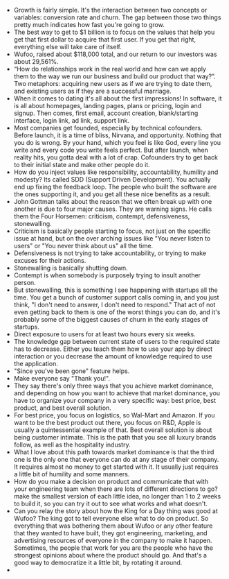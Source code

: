 - Growth is fairly simple. It's the interaction between two concepts or variables: conversion rate and churn. The gap between those two things pretty much indicates how fast you're going to grow.
- The best way to get to $1 billion is to focus on the values that help you get that first dollar to acquire that first user. If you get that right, everything else will take care of itself.
- Wufoo, raised about $118,000 total, and our return to our investors was about 29,561%.
- “How do relationships work in the real world and how can we apply them to the way we run our business and build our product that way?”. Two metaphors: acquiring new users as if we are trying to date them, and existing users as if they are a successful marriage.
- When it comes to dating it's all about the first impressions! In software, it is all about homepages, landing pages, plans or pricing, login and signup. Then comes, first email, account creation, blank/starting interface, login link, ad link, support link.
- Most companies get founded, especially by technical cofounders. Before launch, it is a time of bliss, Nirvana, and opportunity. Nothing that you do is wrong. By your hand, which you feel is like God, every line you write and every code you write feels perfect. But after launch, when reality hits, you gotta deal with a lot of crap. Cofounders try to get back to their initial state and make other people do it.
- How do you inject values like responsibility, accountability, humility and modesty? Its called SDD (Support Driven Development). You actually end up fixing the feedback loop. The people who built the software are the ones supporting it, and you get all these nice benefits as a result.
- John Gottman talks about the reason that we often break up with one another is due to four major causes. They are warning signs. He calls them the Four Horsemen: criticism, contempt, defensiveness, stonewalling.
- Criticism is basically people starting to focus, not just on the specific issue at hand, but on the over arching issues like "You never listen to users" or "You never think about us" all the time.
- Defensiveness is not trying to take accountability, or trying to make excuses for their actions.
- Stonewalling is basically shutting down.
- Contempt is when somebody is purposely trying to insult another person.
- But stonewalling, this is something I see happening with startups all the time. You get a bunch of customer support calls coming in, and you just think, "I don't need to answer, I don't need to respond." That act of not even getting back to them is one of the worst things you can do, and it's probably some of the biggest causes of churn in the early stages of startups.
- Direct exposure to users for at least two hours every six weeks.
- The knowledge gap between current state of users to the required state has to decrease. Either you teach them how to use your app by direct interaction or you decrease the amount of knowledge required to use the application.
- "Since you've been gone" feature helps.
- Make everyone say "Thank you!".
- They say there's only three ways that you achieve market dominance, and depending on how you want to achieve that market dominance, you have to organize your company in a very specific way: best price, best product, and best overall solution.
- For best price, you focus on logistics, so Wal-Mart and Amazon. If you want to be the best product out there, you focus on R&D, Apple is usually a quintessential example of that. Best overall solution is about being customer intimate. This is the path that you see all luxury brands follow, as well as the hospitality industry.
- What I love about this path towards market dominance is that the third one is the only one that everyone can do at any stage of their company. It requires almost no money to get started with it. It usually just requires a little bit of humility and some manners.
- How do you make a decision on product and communicate that with your engineering team when there are lots of different directions to go? make the smallest version of each little idea, no longer than 1 to 2 weeks to build it, so you can try it out to see what works and what doesn't.
- Can you relay the story about how the King for a Day thing was good at Wufoo? The king got to tell everyone else what to do on product. So everything that was bothering them about Wufoo or any other feature that they wanted to have built, they got engineering, marketing, and advertising resources of everyone in the company to make it happen. Sometimes, the people that work for you are the people who have the strongest opinions about where the product should go. And that's a good way to democratize it a little bit, by rotating it around.
- 
